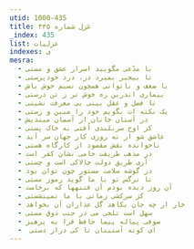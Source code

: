 ```yaml
---
utid: 1000-435
title: غزل شماره ۴۳۵
_index: 435
list: غزلیات
indexes: ی
mesra:
  - با مدّعی مگویید اسرار عشق و مستی
  - تا بیخبر بمیرد در، درد خودپرستی
  - با ضعف و ناتوانی همچون نسیم خوش باش
  - بیماری اندرین ره خوش تر ز تن درستی
  - تا فضل و عقل بینی بی معرفت نشینی
  - یک نکته ات بگویم خود را مبین و رستی
  - در آستان جانان از آسمان میندیش
  - کز اوج سربلندی اُفتی به خاک پستی
  - عاشق شو ار نه روزی کار جهان سر آید
  - ناخوانده نقش مقصود از کارگاه هستی
  - در مذهب طریقت خامی نشان کفر است
  - آری طریق دولت چالاکی است و چستی
  - در گوشه سلامت مستور چون توان بود
  - تا نرگس تو با ما گوید رموز مستی
  - آن روز دیده بودم آن فتنهها که برخاست
  - کز سرکشی زمانی با ما نمینشستی
  - خار ار چه جان بکاهد گل عذاران آن بخواهد
  - سهل است تلخی می در جنب ذوق مستی
  - صوفی پیاله پیما حافظ قرا به پرهیز
  - ‌ ای کوته آستینان تا کی دراز دستی
---
```

